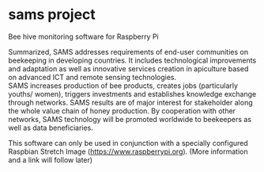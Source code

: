 # sams project
Bee hive monitoring software for Raspberry Pi

Summarized, SAMS addresses requirements of end-user communities on beekeeping in developing countries. It includes technological improvements and adaptation as well as innovative services creation in apiculture based on advanced ICT and remote sensing technologies.  
SAMS increases production of bee products, creates jobs (particularly youths/ women), triggers investments and establishes knowledge exchange through networks. SAMS results are of major interest for stakeholder along the whole value chain of honey production. By cooperation with other networks, SAMS technology will be promoted worldwide to beekeepers as well as data beneficiaries.

This software can only be used in conjunction with a specially configured Raspbian Stretch Image (https://www.raspberrypi.org). (More information and a link will follow later)


